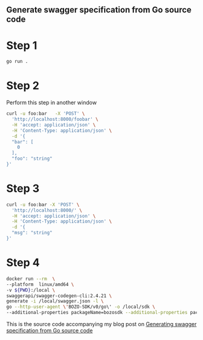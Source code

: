 Generate swagger specification from Go source code
--------------------------------------------------

# Step 1

```bash
go run .

```

# Step 2

Perform this step in another window

```bash
curl -u foo:bar   -X 'POST' \
  'http://localhost:8000/foobar' \
  -H 'accept: application/json' \
  -H 'Content-Type: application/json' \
  -d '{
  "bar": [
    0
  ],
  "foo": "string"
}'

```

# Step 3

```bash
curl -u foo:bar -X 'POST' \
  'http://localhost:8000/' \
  -H 'accept: application/json' \
  -H 'Content-Type: application/json' \
  -d '{
  "msg": "string"
}'
```

# Step 4

```bash
docker run --rm  \
--platform  linux/amd64 \
-v ${PWD}:/local \
swaggerapi/swagger-codegen-cli:2.4.21 \
generate -i /local/swagger.json -l \
go --http-user-agent \'BOZO-SDK/v0/go\' -o /local/sdk \
--additional-properties packageName=bozosdk --additional-properties packageVersion='v0.1.0'

```





This is the source code accompanying my blog post on
[Generating swagger specification from Go source code](https://medium.com/@pedram.esmaeeli/generate-swagger-specification-from-go-source-code-648615f7b9d9)
